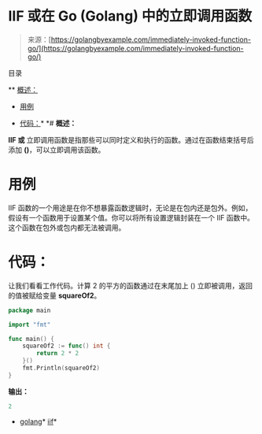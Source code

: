 <!--yml

类别：未分类

日期：2024-10-13 06:10:48

-->

# IIF 或在 Go (Golang) 中的立即调用函数

> 来源：[https://golangbyexample.com/immediately-invoked-function-go/](https://golangbyexample.com/immediately-invoked-function-go/)

目录

**   [概述：](#Overview "Overview:")

+   [用例](#Use_Case "Use Case")

+   [代码：](#Code "Code:")*  *# **概述：**

**IIF 或** 立即调用函数是指那些可以同时定义和执行的函数。通过在函数结束括号后添加 **()**，可以立即调用该函数。

# **用例**

IIF 函数的一个用途是在你不想暴露函数逻辑时，无论是在包内还是包外。例如，假设有一个函数用于设置某个值。你可以将所有设置逻辑封装在一个 IIF 函数中。这个函数在包外或包内都无法被调用。

# **代码：**

让我们看看工作代码。计算 2 的平方的函数通过在末尾加上 () 立即被调用，返回的值被赋给变量 **squareOf2**。

```go
package main

import "fmt"

func main() {
    squareOf2 := func() int {
        return 2 * 2
    }()
    fmt.Println(squareOf2)
}
```

**输出：**

```go
2
```

+   [golang](https://golangbyexample.com/tag/golang/)*   [iif](https://golangbyexample.com/tag/iif/)*
